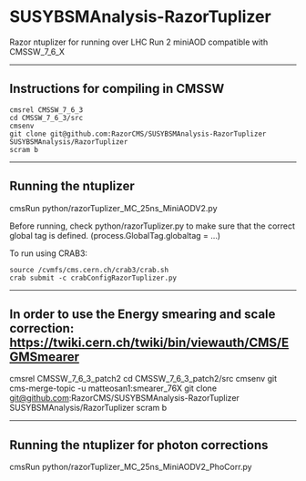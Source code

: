 SUSYBSMAnalysis-RazorTuplizer
=============================

Razor ntuplizer for running over LHC Run 2 miniAOD compatible with CMSSW_7_6_X

-----------------------------------
Instructions for compiling in CMSSW
-----------------------------------

    cmsrel CMSSW_7_6_3
    cd CMSSW_7_6_3/src
    cmsenv
    git clone git@github.com:RazorCMS/SUSYBSMAnalysis-RazorTuplizer SUSYBSMAnalysis/RazorTuplizer
    scram b

---------------------    
Running the ntuplizer
---------------------

cmsRun python/razorTuplizer_MC_25ns_MiniAODV2.py

    
Before running, check python/razorTuplizer.py to make sure that the correct global tag is defined. (process.GlobalTag.globaltag = ...)

To run using CRAB3:

    source /cvmfs/cms.cern.ch/crab3/crab.sh
    crab submit -c crabConfigRazorTuplizer.py



---------------------------------------------------------
In order to use the Energy smearing and scale correction:
https://twiki.cern.ch/twiki/bin/viewauth/CMS/EGMSmearer
---------------------------------------------------------

cmsrel CMSSW_7_6_3_patch2
cd CMSSW_7_6_3_patch2/src
cmsenv
git cms-merge-topic -u matteosan1:smearer_76X
git clone git@github.com:RazorCMS/SUSYBSMAnalysis-RazorTuplizer SUSYBSMAnalysis/RazorTuplizer
scram b

--------------------------------------------
Running the ntuplizer for photon corrections
--------------------------------------------

cmsRun python/razorTuplizer_MC_25ns_MiniAODV2_PhoCorr.py
